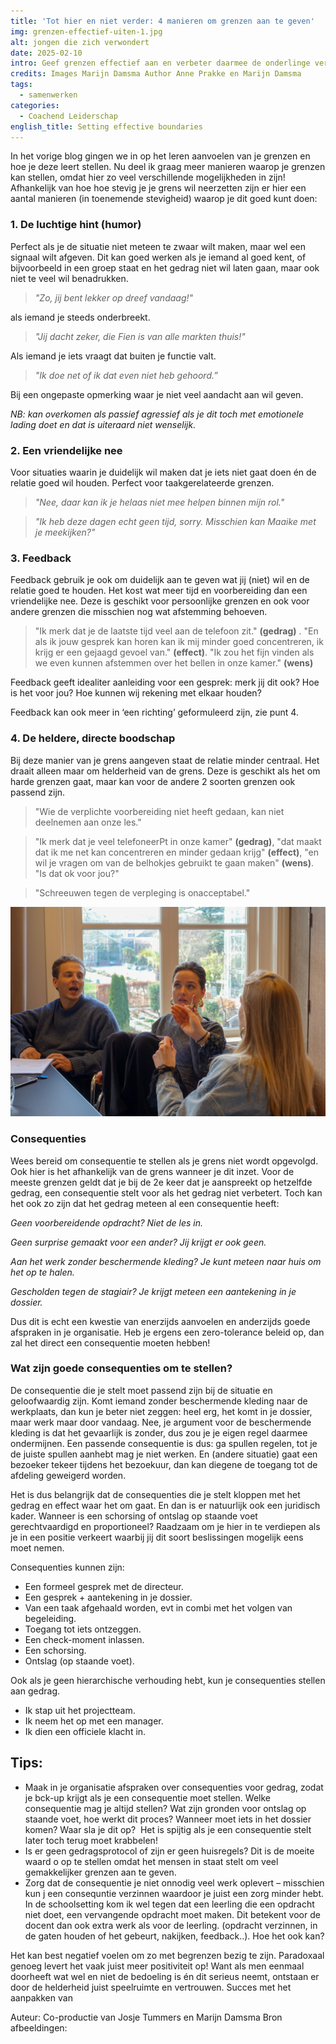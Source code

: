 ```yaml
---
title: 'Tot hier en niet verder: 4 manieren om grenzen aan te geven'
img: grenzen-effectief-uiten-1.jpg
alt: jongen die zich verwondert
date: 2025-02-10
intro: Geef grenzen effectief aan en verbeter daarmee de onderlinge verhoudingen.
credits: Images Marijn Damsma Author Anne Prakke en Marijn Damsma
tags:
  - samenwerken
categories:
  - Coachend Leiderschap
english_title: Setting effective boundaries
---
```


In het vorige blog gingen we in op het leren aanvoelen van je grenzen en hoe je deze leert stellen. Nu deel ik graag meer manieren waarop je grenzen kan stellen, omdat hier zo veel verschillende mogelijkheden in zijn! Afhankelijk van hoe hoe stevig je je grens wil neerzetten zijn er hier een aantal manieren (in toenemende stevigheid) waarop je dit goed kunt doen:

### 1. De luchtige hint (humor)

Perfect als je de situatie niet meteen te zwaar wilt maken, maar wel een signaal wilt afgeven. Dit kan goed werken als je iemand al goed kent, of bijvoorbeeld in een groep staat en het gedrag niet wil laten gaan, maar ook niet te veel wil benadrukken.

> _"Zo, jij bent lekker op dreef vandaag!"_

als iemand je steeds onderbreekt.

> _"Jij dacht zeker, die Fien is van alle markten thuis!"_

Als iemand je iets vraagt dat buiten je functie valt.

> _"Ik doe net of ik dat even niet heb gehoord.”_

Bij een ongepaste opmerking waar je niet veel aandacht aan wil geven.

_NB: kan overkomen als passief agressief als je dit toch met emotionele lading doet en dat is uiteraard niet wenselijk._

### 2. Een vriendelijke nee

Voor situaties waarin je duidelijk wil maken dat je iets niet gaat doen én de relatie goed wil houden. Perfect voor taakgerelateerde grenzen.

> _"Nee, daar kan ik je helaas niet mee helpen binnen mijn rol."_

> _"Ik heb deze dagen echt geen tijd, sorry. Misschien kan Maaike met je meekijken?"_

### 3. Feedback

Feedback gebruik je ook om duidelijk aan te geven wat jij (niet) wil en de relatie goed te houden. Het kost wat meer tijd en voorbereiding dan een vriendelijke nee. Deze is geschikt voor persoonlijke grenzen en ook voor andere grenzen die misschien nog wat afstemming behoeven.

> "Ik merk dat je de laatste tijd veel aan de telefoon zit." **(gedrag)** . "En als ik jouw gesprek kan horen kan ik mij minder goed concentreren, ik krijg er een gejaagd gevoel van." **(effect)**. "Ik zou het fijn vinden als we even kunnen afstemmen over het bellen in onze kamer." **(wens)**

Feedback geeft idealiter aanleiding voor een gesprek: merk jij dit ook? Hoe is het voor jou? Hoe kunnen wij rekening met elkaar houden?

Feedback kan ook meer in ‘een richting’ geformuleerd zijn, zie punt 4.

### 4. De heldere, directe boodschap

Bij deze manier van je grens aangeven staat de relatie minder centraal. Het draait alleen maar om helderheid van de grens. Deze is geschikt als het om harde grenzen gaat, maar kan voor de andere 2 soorten grenzen ook passend zijn.

> "Wie de verplichte voorbereiding niet heeft gedaan, kan niet deelnemen aan onze les."

> "Ik merk dat je veel telefoneerPt in onze kamer" **(gedrag)**, "dat maakt dat ik me net kan concentreren en minder gedaan krijg" **(effect)**, "en wil je vragen om van de belhokjes gebruikt te gaan maken" **(wens)**. "Is dat ok voor jou?"

> "Schreeuwen tegen de verpleging is onacceptabel."

![iemand geeft haar grens aan](./grenzen-effectief-uiten-2.jpg)

### Consequenties

Wees bereid om consequentie te stellen als je grens niet wordt opgevolgd. Ook hier is het afhankelijk van de grens wanneer je dit inzet. Voor de meeste grenzen geldt dat je bij de 2e keer dat je aanspreekt op hetzelfde gedrag, een consequentie stelt voor als het gedrag niet verbetert. Toch kan het ook zo zijn dat het gedrag meteen al een consequentie heeft:

_Geen voorbereidende opdracht? Niet de les in._

_Geen surprise gemaakt voor een ander? Jij krijgt er ook geen._

_Aan het werk zonder beschermende kleding? Je kunt meteen naar huis om het op te halen._

_Gescholden tegen de stagiair? Je krijgt meteen een aantekening in je dossier._

Dus dit is echt een kwestie van enerzijds aanvoelen en anderzijds goede afspraken in je organisatie. Heb je ergens een zero-tolerance beleid op, dan zal het direct een consequentie moeten hebben!

### Wat zijn goede consequenties om te stellen?

De consequentie die je stelt moet passend zijn bij de situatie en geloofwaardig zijn. Komt iemand zonder beschermende kleding naar de werkplaats, dan kun je beter niet zeggen: heel erg, het komt in je dossier, maar werk maar door vandaag. Nee, je argument voor de beschermende kleding is dat het gevaarlijk is zonder, dus zou je je eigen regel daarmee ondermijnen. Een passende consequentie is dus: ga spullen regelen, tot je de juiste spullen aanhebt mag je niet werken. En (andere situatie) gaat een bezoeker tekeer tijdens het bezoekuur, dan kan diegene de toegang tot de afdeling geweigerd worden.

Het is dus belangrijk dat de consequenties die je stelt kloppen met het gedrag en effect waar het om gaat. En dan is er natuurlijk ook een juridisch kader. Wanneer is een schorsing of ontslag op staande voet gerechtvaardigd en proportioneel? Raadzaam om je hier in te verdiepen als je in een positie verkeert waarbij jij dit soort beslissingen mogelijk eens moet nemen.

Consequenties kunnen zijn:

- Een formeel gesprek met de directeur.
- Een gesprek + aantekening in je dossier.
- Van een taak afgehaald worden, evt in combi met het volgen van begeleiding.
- Toegang tot iets ontzeggen.
- Een check-moment inlassen.
- Een schorsing.
- Ontslag (op staande voet).

Ook als je geen hierarchische verhouding hebt, kun je consequenties stellen aan gedrag.

- Ik stap uit het projectteam.
- Ik neem het op met een manager.
- Ik dien een officiele klacht in.

## Tips:

- Maak in je organisatie afspraken over consequenties voor gedrag, zodat je bck-up krijgt als je een consequentie moet stellen. Welke consequentie mag je altijd stellen? Wat zijn gronden voor ontslag op staande voet, hoe werkt dit proces? Wanneer moet iets in het dossier komen? Waar sla je dit op?  Het is spijtig als je een consequentie stelt later toch terug moet krabbelen!
- Is er geen gedragsprotocol of zijn er geen huisregels? Dit is de moeite waard o op te stellen omdat het mensen in staat stelt om veel gemakkelijker grenzen aan te geven.
- Zorg dat de consequentie je niet onnodig veel werk oplevert – misschien kun j een consequntie verzinnen waardoor je juist een zorg minder hebt. In de schoolsetting kom ik wel tegen dat een leerling die een opdracht niet doet, een vervangende opdracht moet maken. Dit betekent voor de docent dan ook extra werk als voor de leerling. (opdracht verzinnen, in de gaten houden of het gebeurt, nakijken, feedback..). Hoe het ook kan?

Het kan best negatief voelen om zo met begrenzen bezig te zijn. Paradoxaal genoeg levert het vaak juist meer positiviteit op! Want als men eenmaal doorheeft wat wel en niet de bedoeling is én dit serieus neemt, ontstaan er door de helderheid juist speelruimte en vertrouwen. Succes met het aanpakken van

Auteur: Co-productie van Josje Tummers en Marijn Damsma Bron afbeeldingen:
